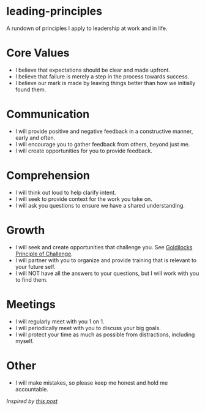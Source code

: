 # leading-principles
A rundown of principles I apply to leadership at work and in life.

# Core Values
* I believe that expectations should be clear and made upfront.
* I believe that failure is merely a step in the process towards success.
* I believe our mark is made by leaving things better than how we initially found them.

# Communication
* I will provide positive and negative feedback in a constructive manner, early and often.
* I will encourage you to gather feedback from others, beyond just me.
* I will create opportunities for you to provide feedback.

# Comprehension
* I will think out loud to help clarify intent.
* I will seek to provide context for the work you take on.
* I will ask you questions to ensure we have a shared understanding.

# Growth
* I will seek and create opportunities that challenge you. See [Goldilocks Principle of Challenge](https://www.google.com/search?q=goldilocks+principles+of+challenge).
* I will partner with you to organize and provide training that is relevant to your future self.
* I will NOT have all the answers to your questions, but I will work with you to find them.

# Meetings
* I will regularly meet with you 1 on 1.
* I will periodically meet with you to discuss your big goals.
* I will protect your time as much as possible from distractions, including myself.

# Other
* I will make mistakes, so please keep me honest and hold me accountable.

*Inspired by [this post](http://fractio.nl/2018/07/30/my-philosophy-on-work/)*
